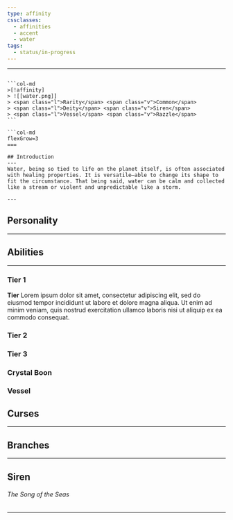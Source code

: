 ```yaml
---
type: affinity
cssclasses:
  - affinities
  - accent
  - water
tags:
  - status/in-progress
---
```


---

````col

```col-md
>[!affinity]
> ![[water.png]]
> <span class="l">Rarity</span> <span class="v">Common</span>
> <span class="l">Deity</span> <span class="v">Siren</span>
> <span class="l">Vessel</span> <span class="v">Razzle</span>
```

```col-md
flexGrow=3
===

## Introduction
---
Water, being so tied to life on the planet itself, is often associated with healing properties. It is versatile—able to change its shape to fit the circumstance. That being said, water can be calm and collected like a stream or violent and unpredictable like a storm.

---
````

## Personality
---

## Abilities 
---

### Tier 1

**Tier**
Lorem ipsum dolor sit amet, consectetur adipiscing elit, sed do eiusmod tempor incididunt ut labore et dolore magna aliqua. Ut enim ad minim veniam, quis nostrud exercitation ullamco laboris nisi ut aliquip ex ea commodo consequat. 

### Tier 2


### Tier 3


### Crystal Boon


### Vessel


## Curses
---

## Branches
---

## Siren
######  The Song of the Seas
----

